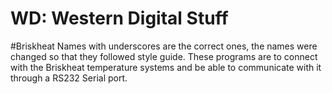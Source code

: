 # WD: Western Digital Stuff
#Briskheat
Names with underscores are the correct ones, the names were changed so that they followed style guide. 
These programs are to connect with the Briskheat temperature systems and be able to communicate with it through a RS232 Serial port.
